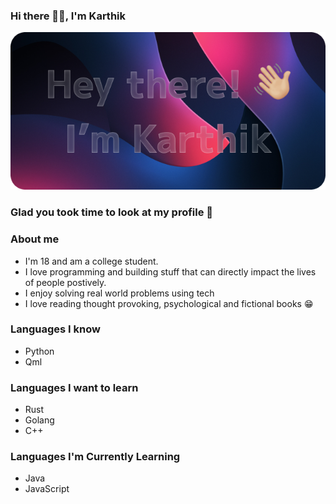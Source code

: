 ### Hi there 👋🏼, I'm Karthik
![alt What's this?](https://github.com/KS-the-visionary/KS-the-visionary/blob/main/Banner.png)

### Glad you took time to look at my profile 🤗


### About me
- I'm 18 and am a college student.
- I love programming and building stuff that can directly impact the lives of people postively.
- I enjoy solving real world problems using tech
- I love reading thought provoking, psychological and fictional books 😁


### Languages I know
- Python
- Qml

### Languages I want to learn
- Rust
- Golang
- C++

### Languages I'm Currently Learning
- Java
- JavaScript
